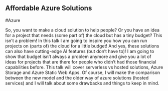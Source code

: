 ## Affordable Azure Solutions ##
#Azure

So, you want to make a cloud solution to help people? Or you have an idea for a project that needs (some part of) the cloud but has a tiny budget? This isn’t a problem! In this talk I am going to inspire you how you can run projects on (parts of) the cloud for a little budget!
And yes, these solutions can also have cutting-edge AI features (but don’t have to)! 
I am going to show that budget isn’t always a problem anymore and give you a lot of ideas for projects that are there for people who didn’t had those financial capabilities before.
This talk will cover serverless vs hosted solutions, Azure Storage and Azure Static Web Apps. Of course, I will make the comparison between the new model and the older way of azure solutions (hosted services) and I will talk about some drawbacks and things to keep in mind.
